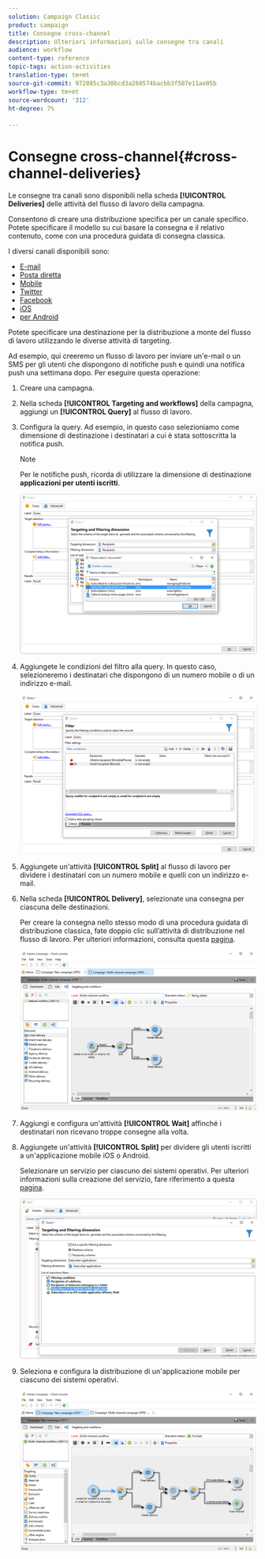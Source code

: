 ```yaml
---
solution: Campaign Classic
product: campaign
title: Consegne cross-channel
description: Ulteriori informazioni sulle consegne tra canali
audience: workflow
content-type: reference
topic-tags: action-activities
translation-type: tm+mt
source-git-commit: 972885c3a38bcd3a260574bacbb3f507e11ae05b
workflow-type: tm+mt
source-wordcount: '312'
ht-degree: 7%

---
```



# Consegne cross-channel{#cross-channel-deliveries}

Le consegne tra canali sono disponibili nella scheda **[!UICONTROL Deliveries]** delle attività del flusso di lavoro della campagna.

Consentono di creare una distribuzione specifica per un canale specifico. Potete specificare il modello su cui basare la consegna e il relativo contenuto, come con una procedura guidata di consegna classica.

I diversi canali disponibili sono:

* [E-mail](../../delivery/using/about-email-channel.md)
* [Posta diretta](../../delivery/using/about-direct-mail-channel.md)
* [Mobile](../../delivery/using/sms-channel.md)
* [Twitter](../../social/using/publishing-on-twitter.md)
* [Facebook](../../social/using/publishing-on-facebook.md)
* [iOS](../../delivery/using/creating-notifications.md#sending-notifications-on-ios)
* [per Android](../../delivery/using/creating-notifications.md#sending-notifications-on-android)

Potete specificare una destinazione per la distribuzione a monte del flusso di lavoro utilizzando le diverse attività di targeting.

Ad esempio, qui creeremo un flusso di lavoro per inviare un&#39;e-mail o un SMS per gli utenti che dispongono di notifiche push e quindi una notifica push una settimana dopo. Per eseguire questa operazione:

1. Creare una campagna.
1. Nella scheda **[!UICONTROL Targeting and workflows]** della campagna, aggiungi un **[!UICONTROL Query]** al flusso di lavoro.
1. Configura la query. Ad esempio, in questo caso selezioniamo come dimensione di destinazione i destinatari a cui è stata sottoscritta la notifica push.

   >[!NOTE]
   >
   >Per le notifiche push, ricorda di utilizzare la dimensione di destinazione **applicazioni per utenti iscritti**.

   ![](assets/cross_channel_delivery_1.png)

1. Aggiungete le condizioni del filtro alla query. In questo caso, selezioneremo i destinatari che dispongono di un numero mobile o di un indirizzo e-mail.

   ![](assets/cross_channel_delivery_2.png)

1. Aggiungete un&#39;attività **[!UICONTROL Split]** al flusso di lavoro per dividere i destinatari con un numero mobile e quelli con un indirizzo e-mail.
1. Nella scheda **[!UICONTROL Delivery]**, selezionate una consegna per ciascuna delle destinazioni.

   Per creare la consegna nello stesso modo di una procedura guidata di distribuzione classica, fate doppio clic sull’attività di distribuzione nel flusso di lavoro. Per ulteriori informazioni, consulta questa [pagina](../../delivery/using/about-email-channel.md).

   ![](assets/cross_channel_delivery_3.png)

1. Aggiungi e configura un&#39;attività **[!UICONTROL Wait]** affinché i destinatari non ricevano troppe consegne alla volta.
1. Aggiungete un&#39;attività **[!UICONTROL Split]** per dividere gli utenti iscritti a un&#39;applicazione mobile iOS o Android.

   Selezionare un servizio per ciascuno dei sistemi operativi. Per ulteriori informazioni sulla creazione del servizio, fare riferimento a questa [pagina](../../delivery/using/configuring-the-mobile-application.md).

   ![](assets/cross_channel_delivery_4.png)

1. Seleziona e configura la distribuzione di un&#39;applicazione mobile per ciascuno dei sistemi operativi.

   ![](assets/cross_channel_delivery_5.png)
